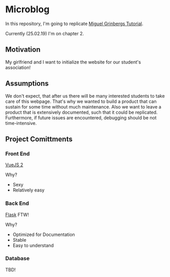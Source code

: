 # Microblog

In this repository, I'm going to replicate [Miguel Grinbergs Tutorial](https://blog.miguelgrinberg.com/post/the-flask-mega-tutorial-part-i-hello-world).

Currently (25.02.19) I'm on chapter 2.

## Motivation

My girlfriend and I want to initialize the website for our student's association! 


## Assumptions
We don't expect, that after us there will be many interested students to take care of this webpage. That's why we wanted to build a product that can sustain for some time without much maintenance. Also we want to leave a product that is extensively documented, such that it could be replicated. Furthermore, if future issues are encountered, debugging should be not time-intensive.

## Project Comittments

### Front End

[VueJS 2](https://vuejs.org/)

Why?
* Sexy
* Relatively easy

### Back End

[Flask](http://flask.pocoo.org/) FTW!

Why?
* Optimized for Documentation
* Stable
* Easy to understand

### Database

TBD!
